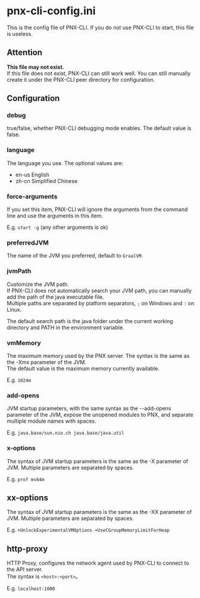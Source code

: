 # pnx-cli-config.ini  

This is the config file of PNX-CLI. 
If you do not use PNX-CLI to start, this file is useless.  

## Attention  

**This file may not exist.**  
If this file does not exist, PNX-CLI can still work well.
You can still manually create it under the PNX-CLI peer directory for configuration.  

## Configuration  

### debug  

true/false, whether PNX-CLI debugging mode enables. The default value is false.  

### language  

The language you use. The optional values are:  

- en-us English
- zh-cn Simplified Chinese

### force-arguments

If you set this item, PNX-CLI will ignore the arguments from the command line and use the arguments in this item.

E.g. `start -g` (any other arguments is ok)

### preferredJVM  

The name of the JVM you preferred, default to `GraalVM`.    

### jvmPath  

Customize the JVM path.   
If PNX-CLI does not automatically search your JVM path, you can manually add the path of the java executable file.  
Multiple paths are separated by platform separators, `;` on Windows and `:` on Linux. 

The default search path is the java folder under the current working directory and PATH in the environment variable.  

### vmMemory  

The maximum memory used by the PNX server. The syntax is the same as the -Xmx parameter of the JVM.   
The default value is the maximum memory currently available.  

E.g. `1024m`

### add-opens  

JVM startup parameters, with the same syntax as the --add-opens parameter of the JVM, expose the unopened modules to PNX, and separate multiple module names with spaces.  

E.g. `java.base/sun.nio.ch java.base/java.util`  

### x-options  

The syntax of JVM startup parameters is the same as the -X parameter of JVM. Multiple parameters are separated by spaces.  

E.g. `prof ms64m`  

## xx-options  

The syntax of JVM startup parameters is the same as the -XX parameter of JVM. Multiple parameters are separated by spaces.  

E.g. `+UnlockExperimentalVMOptions +UseCGroupMemoryLimitForHeap`  

## http-proxy

HTTP Proxy, configures the network agent used by PNX-CLI to connect to the API server.  
The syntax is `<host>:<port>`。

E.g. `localhost:1000`

